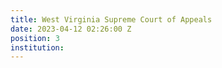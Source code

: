 ```yaml
---
title: West Virginia Supreme Court of Appeals
date: 2023-04-12 02:26:00 Z
position: 3
institution: 
---
```


